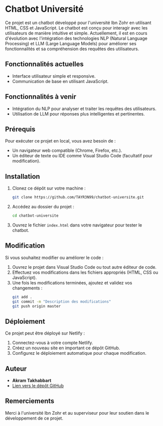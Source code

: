 # Chatbot Université

Ce projet est un chatbot développé pour l'université Ibn Zohr en utilisant HTML, CSS et JavaScript. Le chatbot est conçu pour interagir avec les utilisateurs de manière intuitive et simple. Actuellement, il est en cours d'évolution avec l'intégration des technologies NLP (Natural Language Processing) et LLM (Large Language Models) pour améliorer ses fonctionnalités et sa compréhension des requêtes des utilisateurs.

## Fonctionnalités actuelles
- Interface utilisateur simple et responsive.
- Communication de base en utilisant JavaScript.

## Fonctionnalités à venir
- Intégration du NLP pour analyser et traiter les requêtes des utilisateurs.
- Utilisation de LLM pour réponses plus intelligentes et pertinentes.

## Prérequis
Pour exécuter ce projet en local, vous avez besoin de :
- Un navigateur web compatible (Chrome, Firefox, etc.).
- Un éditeur de texte ou IDE comme Visual Studio Code (facultatif pour modification).

## Installation
1. Clonez ce dépôt sur votre machine :
   ```bash
   git clone https://github.com/TAYR3N99/chatbot-universite.git
   ```
2. Accédez au dossier du projet :
   ```bash
   cd chatbot-universite
   ```
3. Ouvrez le fichier `index.html` dans votre navigateur pour tester le chatbot.

## Modification
Si vous souhaitez modifier ou améliorer le code :
1. Ouvrez le projet dans Visual Studio Code ou tout autre éditeur de code.
2. Effectuez vos modifications dans les fichiers appropriés (HTML, CSS ou JavaScript).
3. Une fois les modifications terminées, ajoutez et validez vos changements :
   ```bash
   git add .
   git commit -m "Description des modifications"
   git push origin master
   ```

## Déploiement
Ce projet peut être déployé sur Netlify :
1. Connectez-vous à votre compte Netlify.
2. Créez un nouveau site en important ce dépôt GitHub.
3. Configurez le déploiement automatique pour chaque modification.

## Auteur
- **Akram Takhabbart**
- [Lien vers le dépôt GitHub](https://github.com/TAYR3N99/chatbot-universite)

## Remerciements
Merci à l'université Ibn Zohr et au superviseur pour leur soutien dans le développement de ce projet.

